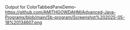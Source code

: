 Output for ColorTabbedPaneDemo-https://github.com/AMITHGOWDAHM/Advanced-Java-Programs/blob/main/5b-program/Screenshot%202025-05-18%20134607.png
